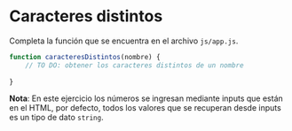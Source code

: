 # Caracteres distintos

Completa la función que se encuentra en el archivo ```js/app.js```.

```javascript
function caracteresDistintos(nombre) {
	// TO DO: obtener los caracteres distintos de un nombre
	
}
```

**Nota**: En este ejercicio los números se ingresan mediante inputs que están en el HTML, por defecto, todos los valores que se recuperan desde inputs es un tipo de dato ```string```.